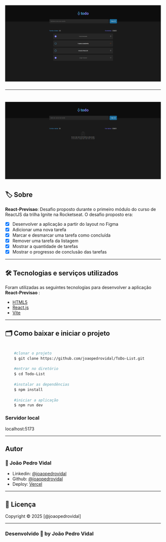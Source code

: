 <h1 align="center">
    <img src="src/assets/com-tarefa.png"> 
</h1>

---

<h1 align="center">
    <img src="src/assets/sem-tarefa.png" width="600px"> 
</h1>

## 🏷️ Sobre 
**React-Previsao**: Desafio proposto durante o primeiro módulo do curso de ReactJS da trilha Ignite na Rocketseat.
O desafio proposto era:
- [x] Desenvolver a aplicação a partir do layout no Figma
- [x] Adicionar uma nova tarefa
- [x] Marcar e desmarcar uma tarefa como concluída
- [x] Remover uma tarefa da listagem
- [x] Mostrar a quantidade de tarefas 
- [x] Mostrar o progresso de conclusão das tarefas

---

## 🛠️ Tecnologias e serviços utilizados
Foram utilizadas as seguintes tecnologias para desenvolver a aplicação **React-Previsao** :

- [HTML5](https://html.com/)
- [React.js](https://pt-br.reactjs.org/)
- [Vite](https://www.vitetlang.org/)

---

## 🗂️ Como baixar e iniciar o projeto 

```bash

    #clonar o projeto
    $ git clone https://github.com/joaopedrovidal/ToDo-List.git

    #entrar no diretório
    $ cd Todo-List

    #instalar as dependências
    $ npm install

    #iniciar a aplicação
    $ npm run dev
```
### Servidor local
localhost:5173

---

## Autor
### 👤 João Pedro Vidal

- Linkedin: [@joaopedrovidal](https://www.linkedin.com/in/jo%C3%A3opedrovidaldossantos/)
- Github: [@joaopedrovidal](https://github.com/joaopedrovidal)
- Deploy: [Vercel](https://todo-list-six-phi-71.vercel.app/)

---
## 📝 Licença
Copyright © 2025 [@joaopedrovidal]

---

### Desenvolvido 💜 by João Pedro Vidal
